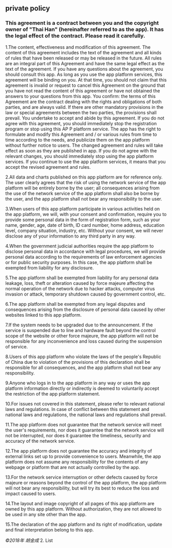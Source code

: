 ## private policy

### This agreement is a contract between you and the copyright owner of "Thai Han" (hereinafter referred to as the app). It has the legal effect of the contract. Please read it carefully.

1.The content, effectiveness and modification of this agreement. The content of this agreement includes the text of the agreement and all kinds of rules that have been released or may be released in the future. All rules are an integral part of this Agreement and have the same legal effect as the text of the agreement. If you have any questions about the agreement, you should consult this app. As long as you use the app platform services, this agreement will be binding on you. At that time, you should not claim that this agreement is invalid or request to cancel this Agreement on the ground that you have not read the content of this agreement or have not obtained the answers to your questions from this app. You confirm: the terms of this Agreement are the contract dealing with the rights and obligations of both parties, and are always valid. If there are other mandatory provisions in the law or special agreements between the two parties, the provisions shall prevail. You undertake to accept and abide by this agreement. If you do not agree with this agreement, you should immediately stop the registration program or stop using this AP P platform service. The app has the right to formulate and modify this Agreement and / or various rules from time to time according to the needs, and publicize them on the app platform without further notice to users. The changed agreement and rules will take effect as soon as they are published in app. If you do not agree with the relevant changes, you should immediately stop using the app platform services. If you continue to use the app platform services, it means that you accept the revised agreement and rules.

2.All data and charts published on this app platform are for reference only. The user clearly agrees that the risk of using the network service of the app platform will be entirely borne by the user; all consequences arising from the use of the network service of the app platform shall also be borne by the user, and the app platform shall not bear any responsibility to the user.

3.When users of this app platform participate in various activities held on the app platform, we will, with your consent and confirmation, require you to provide some personal data in the form of registration form, such as your name, gender, age, date of birth, ID card number, home address, education level, company situation, industry, etc. Without your consent, we will never disclose any of your information to any third party in any way. 

4.When the government judicial authorities require the app platform to disclose personal data in accordance with legal procedures, we will provide personal data according to the requirements of law enforcement agencies or for public security purposes. In this case, the app platform shall be exempted from liability for any disclosure.

5.The app platform shall be exempted from liability for any personal data leakage, loss, theft or alteration caused by force majeure affecting the normal operation of the network due to hacker attacks, computer virus invasion or attack, temporary shutdown caused by government control, etc.

6.The app platform shall be exempted from any legal disputes and consequences arising from the disclosure of personal data caused by other websites linked to this app platform. 
 
7.If the system needs to be upgraded due to the announcement. If the service is suspended due to line and hardware fault beyond the control scope of the website or other force majeure, the app platform will not be responsible for any inconvenience and loss caused during the suspension of service. 
 
8.Users of this app platform who violate the laws of the people's Republic of China due to violation of the provisions of this declaration shall be responsible for all consequences, and the app platform shall not bear any responsibility. 
 
9.Anyone who logs in to the app platform in any way or uses the app platform information directly or indirectly is deemed to voluntarily accept the restriction of the app platform statement.
 
10.For issues not covered in this statement, please refer to relevant national laws and regulations. In case of conflict between this statement and national laws and regulations, the national laws and regulations shall prevail.
 
11.The app platform does not guarantee that the network service will meet the user's requirements, nor does it guarantee that the network service will not be interrupted, nor does it guarantee the timeliness, security and accuracy of the network service. 
 
12.The app platform does not guarantee the accuracy and integrity of external links set up to provide convenience to users. Meanwhile, the app platform does not assume any responsibility for the contents of any webpage or platform that are not actually controlled by the app.
 
13.For the network service interruption or other defects caused by force majeure or reasons beyond the control of the app platform, the app platform will not bear any responsibility, but will try its best to reduce the loss and impact caused to users.
 
14.The layout and image copyright of all pages of this app platform are owned by this app platform. Without authorization, they are not allowed to be used in any site other than the app. 
 
15.The declaration of the app platform and its right of modification, update and final interpretation belong to this app.

_©2018年 胡金成_
2. List
